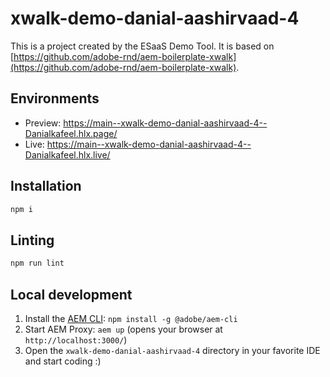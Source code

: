 # xwalk-demo-danial-aashirvaad-4
This is a project created by the ESaaS Demo Tool. It is based on [https://github.com/adobe-rnd/aem-boilerplate-xwalk](https://github.com/adobe-rnd/aem-boilerplate-xwalk).

## Environments
- Preview: https://main--xwalk-demo-danial-aashirvaad-4--Danialkafeel.hlx.page/
- Live: https://main--xwalk-demo-danial-aashirvaad-4--Danialkafeel.hlx.live/

## Installation

```sh
npm i
```

## Linting

```sh
npm run lint
```

## Local development

1. Install the [AEM CLI](https://github.com/adobe/helix-cli): `npm install -g @adobe/aem-cli`
1. Start AEM Proxy: `aem up` (opens your browser at `http://localhost:3000/`)
1. Open the `xwalk-demo-danial-aashirvaad-4` directory in your favorite IDE and start coding :)
